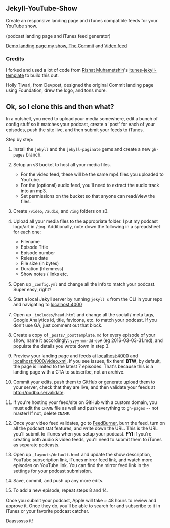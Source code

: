 ## Jekyll-YouTube-Show

Create an responsive landing page and iTunes compatible feeds for your YouTube show. 

(podcast landing page and iTunes feed generator)

[Demo landing page my show, The Commit](http://commit.devpost.com) and [Video feed](http://commit.devpost.com/video.xml)

### Credits

I forked and used a lot of code from [Rishat Muhametshin](https://github.com/taxigy)'s [itunes-jekyll-template](https://github.com/taxigy/itunes-jekyll-template) to build this out. 

Holly Tiwari, from Devpost, designed the original Commit landing page using Foundation, drew the logo, and tons more.

## Ok, so I clone this and then what?

In a nutshell, you need to upload your media somewhere, edit a bunch of config stuff so it matches your podcast, create a 'post' for each of your episodes, push the site live, and then submit your feeds to iTunes. 

Step by step:

1. Install the `jekyll` and the `jekyll-paginate` gems and create a new `gh-pages` branch.

2. Setup an s3 bucket to host all your media files. 
	- For the video feed, these will be the same mp4 files you uploaded to YouTube. 
	- For the (optional) audio feed, you'll need to extract the audio track into an mp3.
	- Set permissions on the bucket so that anyone can read/view the files.

3. Create `/video`, `/audio`, and `/img` folders on s3.

4. Upload all your media files to the appropriate folder. I put my podcast logo/art in `/img`. Additionally, note down the following in a spreadsheet for each one: 

	- Filename
	- Episode Title
	- Episode number
	- Release date
	- File size (in bytes)
	- Duration (hh:mm:ss)
	- Show notes / links etc.

5. Open up `_config.yml` and change all the info to match your podcast. Super easy, right?

6. Start a local Jekyll server by running `jekyll s` from the CLI in your repo and navigating to [localhost:4000](http://localhost:4000)

7. Open up `_includes/head.html` and change all the social / meta tags, Google Analytics id, title, favicons, etc. to match your podcast. If you don't use GA, just comment out that block.

8. Create a copy of `_posts/_posttemplate.md` for every episode of your show, name it accordingly: `yyyy-mm-dd-ep#` (eg 2016-03-03-31.md), and populate the details you wrote down in step 3.

9. Preview your landing page and feeds at [localhost:4000](localhost:4000) and [localhost:4000/video.xml](localhost:4000/video.xml). If you see issues, fix them! **BTW**, by default, the page is limited to the latest 7 episodes. That's because this is a landing page with a CTA to subscribe, not an archive. 

10. Commit your edits, push them to GitHub or generate upload them to your server, check that they are live, and then validate your feeds at http://podba.se/validate.

11. If you're hosting your feed/site on GitHub with a custom domain, you must edit the `CNAME` file as well and push everything to `gh-pages` -- not master! If not, delete `CNAME`.

12. Once your video feed validates, go to [FeedBurner](http://feedburner.com), burn the feed, turn on all the podcast stat features, and write down the URL. This is the URL you'll submit to iTunes when you setup your podcast. **FYI** if you're creating both audio & video feeds, you'll need to submit them to iTunes as separate podcasts. 

13. Open up `_layouts/default.html` and update the show description, YouTube subscription link, iTunes mirror feed link, and watch more episodes on YouTube link. You can find the mirror feed link in the settings for your podcast submission. 

14. Save, commit, and push up any more edits.

15. To add a new episode, repeat steps 8 and 14.

Once you submit your podcast, Apple will take ~ 48 hours to review and approve it. Once they do, you'll be able to search for and subscribe to it in iTunes or your favorite podcast catcher.

Daassssss it!